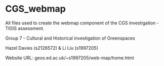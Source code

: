 # CGS_webmap
All files used to create the webmap component of the CGS investigation - TIGIS assessment. 
<p>Group 7 - Cultural and Historical investigation of Greenspaces</p>
<p>Hazel Davies (s2126572) & Li Liu (s1997205)</p>
<p>Website URL: geos.ed.ac.uk/~s1997205/web-map/home.html </p>
